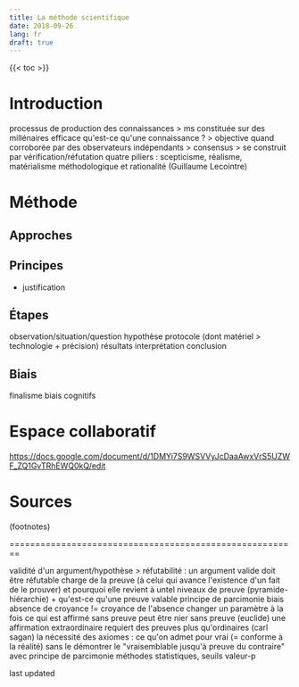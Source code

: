 ```yaml
---
title: La méthode scientifique
date: 2018-09-26
lang: fr
draft: true
---
```


{{< toc >}}

# Introduction
processus de production des connaissances > ms
constituée sur des millénaires
efficace
qu'est-ce qu'une connaissance ? > objective quand corroborée par des observateurs indépendants > consensus > se construit par vérification/réfutation
quatre piliers : scepticisme, réalisme, matérialisme méthodologique et rationalité (Guillaume Lecointre)

# Méthode

## Approches

## Principes
+ justification


## Étapes
observation/situation/question
hypothèse
protocole (dont matériel > technologie + précision)
résultats
interprétation
conclusion

## Biais
finalisme
biais cognitifs

# Espace collaboratif
https://docs.google.com/document/d/1DMYi7S9WSVVyJcDaaAwxVrS5UZWF_ZQ1GvTRhEWQ0kQ/edit

# Sources
(footnotes)


========================================================


validité d'un argument/hypothèse  > réfutabilité : un argument valide doit être réfutable
charge de la preuve (à celui qui avance l'existence d'un fait de le prouver) et pourquoi elle revient à untel
niveaux de preuve (pyramide-hiérarchie) + qu'est-ce qu'une preuve valable
principe de parcimonie
biais
absence de croyance != croyance de l'absence
changer un paramètre à la fois
ce qui est affirmé sans preuve peut être nier sans preuve (euclide)
une affirmation extraordinaire requiert des preuves plus qu'ordinaires (carl sagan)
la nécessité des axiomes : ce qu'on admet pour vrai (= conforme à la réalité) sans le démontrer
le "vraisemblable jusqu'à preuve du contraire" avec principe de parcimonie
méthodes statistiques, seuils valeur-p

last updated
